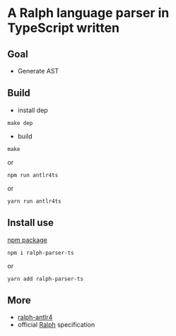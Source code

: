 # A Ralph language parser in TypeScript written

## Goal

- Generate AST

## Build

- install dep

```shell
make dep
```

- build

```shell
make
```

or

```shell
npm run antlr4ts
```

or

```shell
yarn run antlr4ts
```

## Install use
[npm package](https://www.npmjs.com/package/ralph-parser-ts)
```shell
npm i ralph-parser-ts
```
or
```shell
yarn add ralph-parser-ts
```


## More

- [ralph-antlr4](https://github.com/suyanlong/ralph-antlr4)
- official [Ralph](https://github.com/alephium/alephium/tree/master/protocol/src/main/scala/org/alephium/protocol/vm/lang) specification
